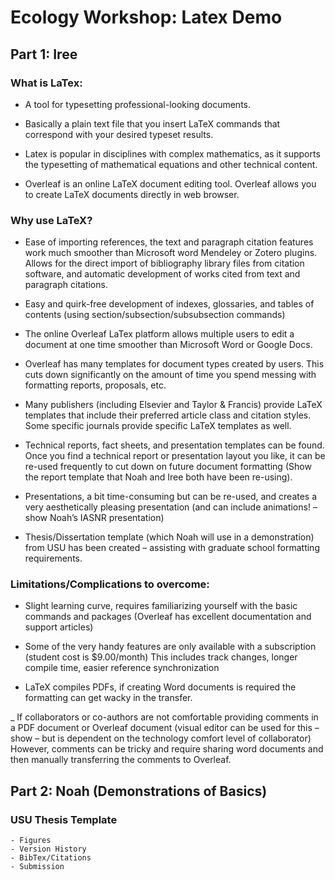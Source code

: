 # Ecology Workshop: Latex Demo
## Part 1: Iree
### What is LaTex:
  - A tool for typesetting professional-looking documents.

  - Basically a plain text file that you insert LaTeX commands that correspond with your desired typeset results.

 - Latex is popular in disciplines with complex mathematics, as it supports the typesetting of mathematical equations and other technical content.

 - Overleaf is an online LaTeX document editing tool. Overleaf allows you to create LaTeX documents directly in web browser.

### Why use LaTeX?

- Ease of importing references, the text and paragraph citation features work much smoother than Microsoft word Mendeley or Zotero plugins. Allows for the direct import of bibliography library files from citation software, and automatic development of works cited from text and paragraph citations.

- Easy and quirk-free development of indexes, glossaries, and tables of contents (using section/subsection/subsubsection commands)

- The online Overleaf LaTex platform allows multiple users to edit a document at one time smoother than Microsoft Word or Google Docs.

- Overleaf has many templates for document types created by users. This cuts down significantly on the amount of time you spend messing with formatting reports, proposals, etc.

- Many publishers (including Elsevier and Taylor & Francis) provide LaTeX templates that include their preferred article class and citation styles. Some specific journals provide specific LaTeX templates as well.

- Technical reports, fact sheets, and presentation templates can be found. Once you find a technical report or presentation layout you like, it can be re-used frequently to cut down on future document formatting (Show the report template that Noah and Iree both have been re-using).

- Presentations, a bit time-consuming but can be re-used, and creates a very aesthetically pleasing presentation (and can include animations! – show Noah’s IASNR presentation)

- Thesis/Dissertation template (which Noah will use in a demonstration) from USU has been created – assisting with graduate school formatting requirements.

### Limitations/Complications to overcome:

- Slight learning curve, requires familiarizing yourself with the basic commands and packages (Overleaf has excellent documentation and support articles)

- Some of the very handy features are only available with a subscription (student cost is $9.00/month) This includes track changes, longer compile time, easier reference synchronization

- LaTeX compiles PDFs, if creating Word documents is required the formatting can get wacky in the transfer.

_ If collaborators or co-authors are not comfortable providing comments in a PDF document or Overleaf document (visual editor can be used for this – show – but is dependent on the technology comfort level of collaborator) However, comments can be tricky and require sharing word documents and then manually transferring the comments to Overleaf.

## Part 2: Noah (Demonstrations of Basics)
### USU Thesis Template
    - Figures
    - Version History
    - BibTex/Citations
    - Submission
